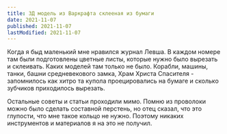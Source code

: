 ```yaml
---
title: 3Д модель из Варкрафта склееная из бумаги
date: 2021-11-07
published: 2021-11-07
lastModified: 2021-11-07
---
```


Когда я быд маленький мне нравился журнал Левша. В каждом номере там были подготовлены цветные листы, которые нужно было вырезать и склеивать. Каких моделей там только не было. Корабли, машины, танки, башни средневекового замка, Храм Христа Спасителя - запомнилось как хитро та купола проецировались на бумаге и сколько зубчиков приходилось вырезать. 

Остальные советы и статьи проходили мимо. Помню из проволоки можно было сделать составной перстень, но отец сказал, что это глупости, что мне такое кольцо не нужно. Поэтому никаких инструментов и материалов я на это не получил.

